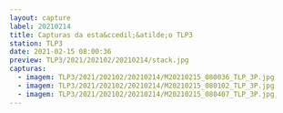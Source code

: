 ```yaml
---
layout: capture
label: 20210214
title: Capturas da esta&ccedil;&atilde;o TLP3
station: TLP3
date: 2021-02-15 08:00:36
preview: TLP3/2021/202102/20210214/stack.jpg
capturas:
  - imagem: TLP3/2021/202102/20210214/M20210215_080036_TLP_3P.jpg
  - imagem: TLP3/2021/202102/20210214/M20210215_080102_TLP_3P.jpg
  - imagem: TLP3/2021/202102/20210214/M20210215_080407_TLP_3P.jpg
---
```

